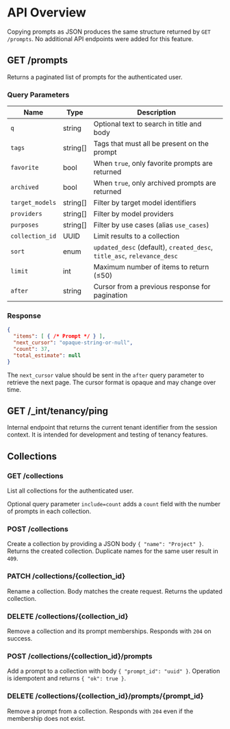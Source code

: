 # API Overview

Copying prompts as JSON produces the same structure returned by `GET /prompts`.
No additional API endpoints were added for this feature.

## GET /prompts

Returns a paginated list of prompts for the authenticated user.

### Query Parameters

| Name | Type | Description |
|------|------|-------------|
| `q` | string | Optional text to search in title and body |
| `tags` | string[] | Tags that must all be present on the prompt |
| `favorite` | bool | When `true`, only favorite prompts are returned |
| `archived` | bool | When `true`, only archived prompts are returned |
| `target_models` | string[] | Filter by target model identifiers |
| `providers` | string[] | Filter by model providers |
| `purposes` | string[] | Filter by use cases (alias `use_cases`) |
| `collection_id` | UUID | Limit results to a collection |
| `sort` | enum | `updated_desc` (default), `created_desc`, `title_asc`, `relevance_desc` |
| `limit` | int | Maximum number of items to return (≤50) |
| `after` | string | Cursor from a previous response for pagination |

### Response

```json
{
  "items": [ { /* Prompt */ } ],
  "next_cursor": "opaque-string-or-null",
  "count": 37,
  "total_estimate": null
}
```

The `next_cursor` value should be sent in the `after` query parameter to
retrieve the next page.  The cursor format is opaque and may change over
time.

## GET /_int/tenancy/ping

Internal endpoint that returns the current tenant identifier from the session
context. It is intended for development and testing of tenancy features.

## Collections

### GET /collections

List all collections for the authenticated user.

Optional query parameter `include=count` adds a `count` field with the
number of prompts in each collection.

### POST /collections

Create a collection by providing a JSON body `{ "name": "Project" }`.
Returns the created collection. Duplicate names for the same user result
in `409`.

### PATCH /collections/{collection_id}

Rename a collection. Body matches the create request. Returns the updated
collection.

### DELETE /collections/{collection_id}

Remove a collection and its prompt memberships. Responds with `204` on
success.

### POST /collections/{collection_id}/prompts

Add a prompt to a collection with body `{ "prompt_id": "uuid" }`.
Operation is idempotent and returns `{ "ok": true }`.

### DELETE /collections/{collection_id}/prompts/{prompt_id}

Remove a prompt from a collection. Responds with `204` even if the
membership does not exist.

